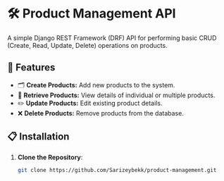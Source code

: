 
# 🛠️ Product Management API

A simple Django REST Framework (DRF) API for performing basic CRUD (Create, Read, Update, Delete) operations on products.

## 🚀 Features

- 🗂️ **Create Products:** Add new products to the system.
- 📄 **Retrieve Products:** View details of individual or multiple products.
- ✏️ **Update Products:** Edit existing product details.
- ❌ **Delete Products:** Remove products from the database.

## 📋 Installation

1. **Clone the Repository**:

   ```bash
   git clone https://github.com/Sarizeybekk/product-management.git
